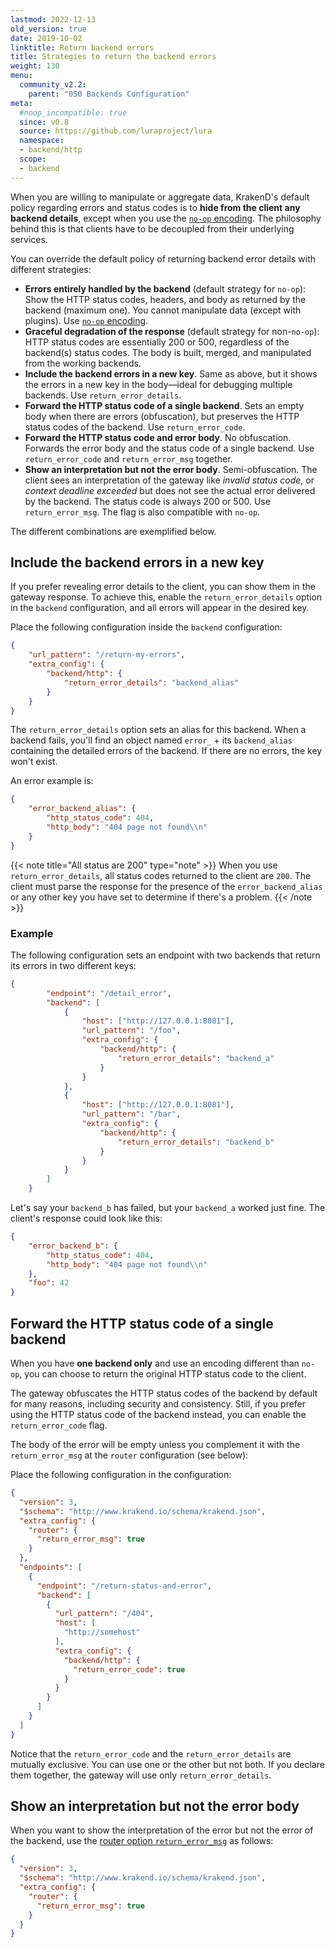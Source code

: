 ```yaml
---
lastmod: 2022-12-13
old_version: true
date: 2019-10-02
linktitle: Return backend errors
title: Strategies to return the backend errors
weight: 130
menu:
  community_v2.2:
    parent: "050 Backends Configuration"
meta:
  #noop_incompatible: true
  since: v0.8
  source: https://github.com/luraproject/lura
  namespace:
  - backend/http
  scope:
  - backend
---
```


When you are willing to manipulate or aggregate data, KrakenD's default policy regarding errors and status codes is to **hide from the client any backend details**, except when you use the [`no-op` encoding](/docs/v2.2/endpoints/no-op/). The philosophy behind this is that clients have to be decoupled from their underlying services.

You can override the default policy of returning backend error details with different strategies:

- **Errors entirely handled by the backend** (default strategy for `no-op`): Show the HTTP status codes, headers, and body as returned by the backend (maximum one). You cannot manipulate data (except with plugins). Use [`no-op` encoding](/docs/v2.2/endpoints/no-op/).
- **Graceful degradation of the response** (default strategy for non-`no-op`): HTTP status codes are essentially 200 or 500, regardless of the backend(s) status codes. The body is built, merged, and manipulated from the working backends.
- **Include the backend errors in a new key**. Same as above, but it shows the errors in a new key in the body—ideal for debugging multiple backends. Use `return_error_details`.
- **Forward the HTTP status code of a single backend**. Sets an empty body when there are errors (obfuscation), but preserves the HTTP status codes of the backend. Use `return_error_code`.
- **Forward the HTTP status code and error body**. No obfuscation. Forwards the error body and the status code of a single backend. Use `return_error_code` and `return_error_msg` together.
- **Show an interpretation but not the error body**. Semi-obfuscation. The client sees an interpretation of the gateway like *invalid status code*, or *context deadline exceeded* but does not see the actual error delivered by the backend. The status code is always 200 or 500. Use `return_error_msg`. The flag is also compatible with `no-op`.

The different combinations are exemplified below.

## Include the backend errors in a new key
If you prefer revealing error details to the client, you can show them in the gateway response. To achieve this, enable the `return_error_details` option in the `backend` configuration, and all errors will appear in the desired key.

Place the following configuration inside the `backend` configuration:

```json
{
    "url_pattern": "/return-my-errors",
    "extra_config": {
        "backend/http": {
            "return_error_details": "backend_alias"
        }
    }
}
```

The `return_error_details` option sets an alias for this backend. When a backend fails, you'll find an object named `error_` + its `backend_alias` containing the detailed errors of the backend. If there are no errors, the key won't exist.

An error example is:

```json
{
    "error_backend_alias": {
        "http_status_code": 404,
        "http_body": "404 page not found\\n"
    }
}
```

{{< note title="All status are 200" type="note" >}}
When you use `return_error_details`, all status codes returned to the client are `200`. The client must parse the response for the presence of the `error_backend_alias` or any other key you have set to determine if there's a problem.
{{< /note >}}


### Example
The following configuration sets an endpoint with two backends that return its errors in two different keys:

```json
{
        "endpoint": "/detail_error",
        "backend": [
            {
                "host": ["http://127.0.0.1:8081"],
                "url_pattern": "/foo",
                "extra_config": {
                    "backend/http": {
                        "return_error_details": "backend_a"
                    }
                }
            },
            {
                "host": ["http://127.0.0.1:8081"],
                "url_pattern": "/bar",
                "extra_config": {
                    "backend/http": {
                        "return_error_details": "backend_b"
                    }
                }
            }
        ]
    }
```

Let's say your `backend_b` has failed, but your `backend_a` worked just fine. The client's response could look like this:

```json
{
    "error_backend_b": {
        "http_status_code": 404,
        "http_body": "404 page not found\\n"
    },
    "foo": 42
}
```

## Forward the HTTP status code of a single backend
When you have **one backend only** and use an encoding different than `no-op`, you can choose to return the original HTTP status code to the client.

The gateway obfuscates the HTTP status codes of the backend by default for many reasons, including security and consistency. Still, if you prefer using the HTTP status code of the backend instead, you can enable the `return_error_code` flag.

The body of the error will be empty unless you complement it with the `return_error_msg` at the `router` configuration (see below):

Place the following configuration in the configuration:

```json
{
  "version": 3,
  "$schema": "http://www.krakend.io/schema/krakend.json",
  "extra_config": {
    "router": {
      "return_error_msg": true
    }
  },
  "endpoints": [
    {
      "endpoint": "/return-status-and-error",
      "backend": [
        {
          "url_pattern": "/404",
          "host": [
            "http://somehost"
          ],
          "extra_config": {
            "backend/http": {
              "return_error_code": true
            }
          }
        }
      ]
    }
  ]
}
```

Notice that the `return_error_code` and the `return_error_details` are mutually exclusive. You can use one or the other but not both. If you declare them together, the gateway will use only `return_error_details`.


## Show an interpretation but not the error body
When you want to show the interpretation of the error but not the error of the backend, use the [router option `return_error_msg`](/docs/v2.2/service-settings/router-options/) as follows:

```json
{
  "version": 3,
  "$schema": "http://www.krakend.io/schema/krakend.json",
  "extra_config": {
    "router": {
      "return_error_msg": true
    }
  }
}
```